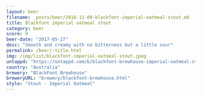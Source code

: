 ```yaml
---
layout: beer
filename: _posts/beer/2016-11-09-blackfont-imperial-oatmeal-stout.md
title: Blackfont imperial oatmeal stout
category: beer
score: 9
beer-date: "2017-05-27"
desc: "Smooth and creamy with no bitterness but a little sour"
permalink: /beer/:title.html
img: /img/list/blackfont-imperial-oatmeal-stout.jpeg
untappd: "https://untappd.com/b/blackfont-brewhouse-imperial-oatmeal-stout/1807510"
country: "Australia"
brewery: "BlackFont Brewhouse"
breweryURL: "brewery/blackfont-brewhouse.html"
style: "Stout - Imperial Oatmeal"
---
```

